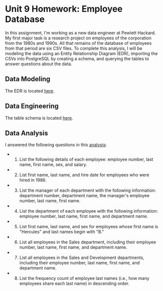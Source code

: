 # Unit 9 Homework: Employee Database

In this assignment, I'm working as a new data engineer at Pewlett Hackard. My first major task is a research project on employees of the corporation from the 1980s and 1990s. All that remains of the database of employees from that period are six CSV files. To complete this analysis, I will be modeling the data using an Entity Relationship Diagram (EDR), importing the CSVs into PostgreSQL by creating a schema, and querying the tables to answer questions about the data.

## Data Modeling

The EDR is located [here](/EmployeeSQL/DBD-SQL-Challenge.png).

## Data Engineering

The table schema is located [here](/EmployeeSQL/schema.sql).

## Data Analysis

I answered the following questions in this [analysis](/EmployeeSQL/Data_Analysis.sql):

- 1) List the following details of each employee: employee number, last name, first name, sex, and salary.
- 2) List first name, last name, and hire date for employees who were hired in 1986.
- 3) List the manager of each department with the following information: department number, department name, the manager's employee number, last name, first name.
- 4) List the department of each employee with the following information: employee number, last name, first name, and department name.
- 5) List first name, last name, and sex for employees whose first name is "Hercules" and last names begin with "B."
- 6) List all employees in the Sales department, including their employee number, last name, first name, and department name.
- 7) List all employees in the Sales and Development departments, including their employee number, last name, first name, and department name.
- 8) List the frequency count of employee last names (i.e., how many employees share each last name) in descending order.
